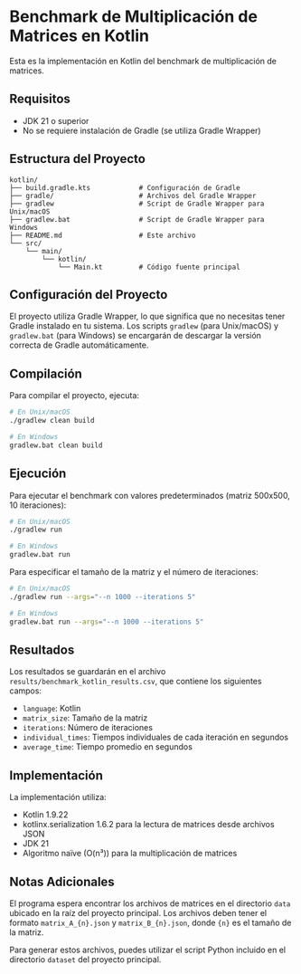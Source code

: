 # Benchmark de Multiplicación de Matrices en Kotlin

Esta es la implementación en Kotlin del benchmark de multiplicación de matrices.

## Requisitos

- JDK 21 o superior
- No se requiere instalación de Gradle (se utiliza Gradle Wrapper)

## Estructura del Proyecto

```
kotlin/
├── build.gradle.kts            # Configuración de Gradle
├── gradle/                     # Archivos del Gradle Wrapper
├── gradlew                     # Script de Gradle Wrapper para Unix/macOS
├── gradlew.bat                 # Script de Gradle Wrapper para Windows
├── README.md                   # Este archivo
└── src/
    └── main/
        └── kotlin/
            └── Main.kt         # Código fuente principal
```

## Configuración del Proyecto

El proyecto utiliza Gradle Wrapper, lo que significa que no necesitas tener Gradle instalado en tu sistema. Los scripts `gradlew` (para Unix/macOS) y `gradlew.bat` (para Windows) se encargarán de descargar la versión correcta de Gradle automáticamente.

## Compilación

Para compilar el proyecto, ejecuta:

```bash
# En Unix/macOS
./gradlew clean build

# En Windows
gradlew.bat clean build
```

## Ejecución

Para ejecutar el benchmark con valores predeterminados (matriz 500x500, 10 iteraciones):

```bash
# En Unix/macOS
./gradlew run

# En Windows
gradlew.bat run
```

Para especificar el tamaño de la matriz y el número de iteraciones:

```bash
# En Unix/macOS
./gradlew run --args="--n 1000 --iterations 5"

# En Windows
gradlew.bat run --args="--n 1000 --iterations 5"
```

## Resultados

Los resultados se guardarán en el archivo `results/benchmark_kotlin_results.csv`, que contiene los siguientes campos:
- `language`: Kotlin
- `matrix_size`: Tamaño de la matriz
- `iterations`: Número de iteraciones
- `individual_times`: Tiempos individuales de cada iteración en segundos
- `average_time`: Tiempo promedio en segundos

## Implementación

La implementación utiliza:
- Kotlin 1.9.22
- kotlinx.serialization 1.6.2 para la lectura de matrices desde archivos JSON
- JDK 21
- Algoritmo naïve (O(n³)) para la multiplicación de matrices

## Notas Adicionales

El programa espera encontrar los archivos de matrices en el directorio `data` ubicado en la raíz del proyecto principal. Los archivos deben tener el formato `matrix_A_{n}.json` y `matrix_B_{n}.json`, donde `{n}` es el tamaño de la matriz.

Para generar estos archivos, puedes utilizar el script Python incluido en el directorio `dataset` del proyecto principal.
